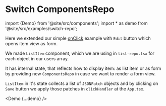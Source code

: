 # Switch ComponentsRepo

import {Demo} from '@site/src/components';
import \* as demo from '@site/src/examples/switch-repo';

Here we extended our simple [onClick](./onclick) example with `Edit` button which opens item view as form.

We made `ListItem` component, which we are using in `list-repo.tsx` for each object in our users array.

It has internal state, that reflects how to display item: as list item or as form by providing new `ComponentsRepo` in case we want to render a form view.

`ListItem` in it's state collects a list of `JSONPatch` objects and by clicking on `Save` button we apply those patches in `clickHandler` at the `App.tsx`.

<Demo {...demo} />
